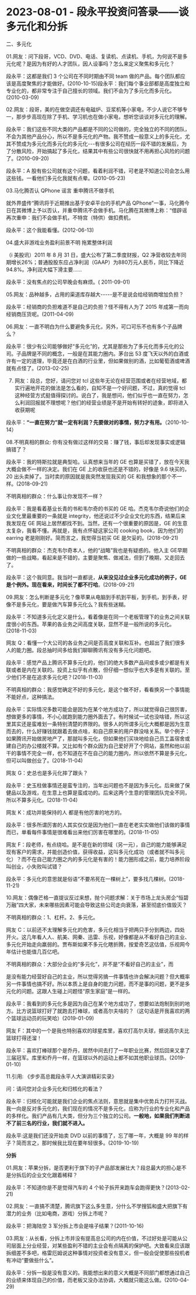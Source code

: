 # 2023-08-01 - 段永平投资问答录——谈多元化和分拆

二、多元化

01.网友：问下段哥，VCD、DVD、电话、复读机、点读机、手机，为何说不是多元化呢？是因为有好的人才团队，因人设事吗？怎么来定义聚焦和多元化？

段永平：这都是我们 3 个公司在不同时期由不同 team 做的产品。每个团队都应该是高度聚焦的才能做好。(2010-10-15)段永平：我们每个事业部都是高度独立和专业化的，都非常专注于自己擅长的领域。我们不会为了多元化而多元化。(2010-03-09)

02.网友：段哥，美的在做空调还有电磁炉、豆浆机等小家电，不少人说它不够专一，那步步高现在除了手机、学习机也在做小家电，想听您谈谈对多元化的理解。

段永平：我们这些不同大类的产品都是不同的公司做的，完全独立的不同的团队，不会为其他产品分心，所以不是多元化的产物。我不赞成一般意义上的多元化，尤其不赞成为多元化而多元化的多元化---有很多公司在经历一段不错的发展后，为了分散风险，开始搞起了多元化，结果其中有些公司很快就不用再担心风险的问题了。(2010-09-20)

段永平：A 股有些公司就有这个问题，看着利润不错，可老是不知道公司会怎么用这些钱。一看他们多元化我就有点晕。(2010-05-23)

03.马化腾否认 QPhone 谣言 重申腾讯不做手机

就外界盛传“腾讯将于近期推出基于安卓平台的手机产品 QPhone”一事，马化腾今日在其微博上予以否认，并重申腾讯不会做手机。马化腾在其微博上称：“借辟谣再次重申：我们不会做手机，不特宫（特供）做扣费机，

段永平：这个我能看懂。(2012-06-13)

04.盛大非游戏业务盈利前景不明 拖累整体利润

（i 美股讯）2011 年 8 月 31 日，盛大公布了第二季度财报，Q2 净营收较去年同期增长26%；普通股股东应占净利润（GAAP）为880万元人民币，同比下降近94.8%。净利润大幅下滑主要……

段永平：没有焦点的公司早晚会有麻烦。( 2011-09-01)

05.网友：品种越多，占用的渠道库存越大-----是不是说会给经销商增加负担？

段永平：经销商的负担难道不是自己的负担？怪不得有人为了 2015 年成第一而向经销商压货呢。(2011-04-09)

06.网友：一直不明白为什么要避免多元化，另外，可口可乐不也有多个子品牌么？

段永平：很少有公司能够做好“多元化”的，尤其是那些为了多元化而多元化的公司。子品牌是不同的概念，一般是在其能力圈内。茅台出 53 度飞天以外的白酒或许有一定的道理，毕竟还是在白酒的行业里，但如果做别的酒，比如葡萄酒或啤酒就有点怪了。(2013-02-25)

07. 网友：段总，您好，请问您对 tcl 这些年无论在经营范围或者在经营地域，都实行遍地开花的做法是怎么看的，自知不是一个好问题，不过，真的觉得 tcl这种经营方式挺值得探讨的。说白了，我是想问，他们似乎也一直在努力，怎么利润回报就不理想呢？他们的经营业绩是不是开始有转好的迹象，即将进入收获期呢

段永平：**“一直在努力”就一定有利润？先要做对的事情，努力才有用。**（2010-10-14）

08.不明真相的群众: 你有没有做过这样的交易：赚了钱，事后却发现事实或逻辑搞错了？

段永平：我的特斯拉就是典型哈。认真想来当年的 GE 也算是买错了，放在今天我大概会做不一样的决定。我们在 GE 上的收获也还是不错的，好像是 9.6 块买的，20 出头卖掉了。当时卖的原因就是我突然发现我买的 GE 和我想象的那个不一样。(2018-09-21)

不明真相的群众：什么事让你发现不一样？

段永平：我是看着基业长青的书和韦尔奇的书买的 GE 哈。杰克韦尔奇说他们的企业文化里最重要的一条就是 integrity，他还说过不少企业文化的东西，结果后来我发现在 GE 网站上居然都找不到。当然，还有一个很重要的原因是，GE 的生意太复杂，我看不懂。再就是，我有点怀疑这家公司 cooking book，因为他们的 earring 老是刚刚好。简而言之，我觉得当初买 GE 是欠妥的。(2018-09-21)

不明真相的群众：杰克韦尔奇本人，他的“战略”我也是有疑惑的。他入主 GE早期做的一些战略，看起来是不错的，主要是聚焦、做减法，但到了晚期，又走回去了。

段永平：这个我同意。我当时一直都说，**从来没见过企业多元化成功的例子，GE 是个例外。现在看来，时间长了都不行哈**。(2018-09-21)

09.网友：怎么判断是多元化？像苹果从电脑到手机到平板，到手机，到手表，好像不是多元化，要是做汽车算多元化么？我有些迷糊。

段永平：不知道多元化定义是什么，看着像是在同一个老板管理下的业务之间关联度很小的东西。苹果的各业务之间高度关联，显然不是一般所说的多元化。(2018-11-03)

网友 Q：看懂一个大公司的各业务之间是否高度关联和互补。也超出了我们很多人的能力圈。段总抽时间多给我们聊聊腾讯有没有多元化问题吧。

段永平：感觉产品上腾讯不算多元化的，他们的绝大多数产品间或多或少都是有关联或者是内在关联的。投资上似乎有点散，但仔细一想似乎也大多是有关联的。至少他们不是在追求多元化吧？(2018-11-03)

不明真相的群众：我感觉确定不好的多元化，是这个做不好，看看换另一个事情能不能好点，这种搞法。

段永平：实际情况多数可能会是因为在某个地方成功了，所以就觉得自己很厉害，想做更多的事情，不小心就跑到能力圈外面去了。有时候试一试也没啥错，所以这里其实还是蛮难划一条特别清楚的界限的。很多人的所谓多元化大概都是因为生意而去的，什么好赚钱就跟着去做点啥，和自己原来的用户群没啥关系。举个例子：如果腾讯开始做房地产了，那就叫多元化，但如果他们买块地给自己员工盖宿舍或建自己的办公楼就不算。又比如有个群众因为自己爱好开了个网站，虽然和他以前干的事情不完全一样，也不知道在不在自己的能力圈内，所以依然不算是多元化，但可以叫做创业了。(2018-11-04)

网友 G：史总也是多元化摔了跟头？

段永平：史玉柱做事情还是蛮专注的，当年出问题也不是因为多元化。后来做了保健品以及游戏，在生意上也算是蛮成功的。后来这两个生意的管理团队完全不同，所以不算多元化。(2018-11-04)

网友 K：成功并能保持的人 都是有他厉害的地方的。

段永平：很多所谓厉害的人其实仅仅是因为他们一直在老老实实做他们该做的事情而已，单看每件事情是很难看出来他们厉害在哪里的。(2018-11-05)

网友 F：段老师，有点绕哈。是不是在新的领域（另一元），自己的能力能够满足现有客户的需求，并能创造价值，获得收益，这叫多元化成功（或者就不叫多元化）？而不在自己能力圈之内的多元化是有害的！能力圈形成之前，能力培养阶段叫创业，小失败叫试错？

段永平：多元化的意思就是俗语“不要吊死在一棵树上”，要多找几棵树。(2018-11-21)

10.网友：偶像芒格一直提议反过来想，抛个问题求解：关于市场上龙头房企“恒碧万融”四大家，未来哪些因素可能会导致这些公司走向衰落，甚至彻底价值毁灭？

不明真相的群众：1、杠杆。2、多元化。

网友 C：以前还不太理解多元化的危害，多元化相当于把两只手分到两边，四处开火。这几年看人人、航美、网秦、迅雷、乐视，好像都是从不看好自己的主业、多元化开始走向羸弱的。贾布斯如果不多元化瞎折腾，按爱奇艺这估值，乐视网今年估计也能值几百亿吧。

不明真相的群众：大部分企业的“多元化”，并不是“不看好自己的主业”，而

是没有能力经营好自己的主业，所以觉得另搞一件事情也许会解决问题？但大概率另一件事情也搞不好。所以本质上是自身的能力问题，而不是事的问题，更不是多元化的问题。这跟人生碰上问题怪“原生家庭”是一样的。

段永平：我看到的多元化多是因为自己在某个地方成功了，想要如法炮制到别的地方。比方说篮球打好了就跑去打棒球，或者高尔夫啥的？（这句话是开我喜欢的两个篮球运动员的玩笑哈）(2019-01-09) 

网友 F：其中的一个是我也特别喜欢的球星库里，喜欢打高尔夫球，据说高尔夫比篮球打得还溜！

段永平：喜欢打棒球那个是乔丹，居然中间去打了一年职业比赛，然后回来又拿了三届冠军。库里和乔丹一样，在篮球以外的运动上都不如其他职业球员。(2019-01-10) 

11.引用: 《步步高总裁段永平人大演讲精彩实录》

问：请问您对企业多元化和归核化的看法？

段永平：归核化可能就是我们企业的焦点法则，意思就是集中优势兵力打歼灭战。我一向是反对多元化的，我们现在的情况不是多元化，应称为行业的专业化和产品的多样化。我们产品有几大类，但分为三个独立的公司。**一般地，如果我们判断进不了前三名的行业，我们就不进入。**

段永平:这是我们还没开始卖 DVD 以前的事情了，忘了哪一年，大概是 99 年的样子？简而言之，那时候我比现在要年轻很多。(2019-10-19)

**分拆**

01.网友：苹果分拆，是否更利于旗下的子产品部发展壮大？段总最大的担心是不是分拆后的企业文化跟着稀释？

段永平：不知道你是不是觉得汽车的 4 个轮子拆开来跑车会跑得更快？(2013-02-21)

02.网友：一直搞不清楚，腾讯旗下这么多生意，分什么不学搜狐和盛大把旗下有潜力的业务（比如电商，游戏）分拆上市呢？

段永平：把海陆空 3 军分拆上市会是啥子结果？(2011-10-16)

03.网友：从长看，分拆上市并没有提高总公司的内在价值，不过好处是可能从公司层面上分业经营，对某些盈利不错的主业会有点隔离的保护吧。大致看来应该跟拆细差不多吧，格雷厄姆说这种事情对投资者没有意义，但一般会促使那些投机者有冲动“要做些什么”。

段永平：分拆一般是没有意义的。我能想出来的意义大概是不同部门都想通过自己的业绩来体现自己的价值，而老板又没办法协调，大概就只能这么做。(2010-04-29)